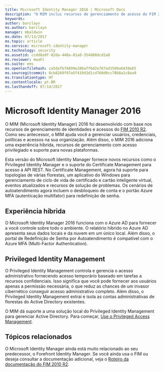 ```yaml
---
title: Microsoft Identity Manager 2016 | Microsoft Docs
description: "O MIM inclui recursos de gerenciamento de acesso do FIM 2010 e ajuda a gerenciar usuários, credenciais, políticas e acesso dentro da organização."
keywords: 
author: barclayn
ms.author: barclayn
manager: mbaldwin
ms.date: 07/13/2017
ms.topic: article
ms.service: microsoft-identity-manager
ms.technology: security
ms.assetid: ccdd8a9f-02da-440a-81a8-354800dcd2a8
ms.reviewer: mwahl
ms.suite: ems
ms.openlocfilehash: ca5dafb78899e286aff6d2e767ad1509a6439e65
ms.sourcegitcommit: 0cb8269f07a5f419d2d1cd760d9cc78b8a1c8aa9
ms.translationtype: HT
ms.contentlocale: pt-BR
ms.lasthandoff: 07/14/2017
---
```

# <a name="microsoft-identity-manager-2016"></a>Microsoft Identity Manager 2016
O MIM (Microsoft Identity Manager) 2016 foi desenvolvido com base nos recursos de gerenciamento de identidades e acessos do [FIM 2010 R2](https://technet.microsoft.com/library/jj133885.aspx). Como seu antecessor, o MIM ajuda você a gerenciar usuários, credenciais, políticas e acessos na sua organização.  Além disso, o MIM 2016 adiciona uma experiência híbrida, recursos de gerenciamento com acesso privilegiado e suporte para novas plataformas.

Esta versão do Microsoft Identity Manager fornece novos recursos como o Privileged Identity Manager e o suporte do Certificate Management para acesso à API REST. No Certificate Management, agora há suporte para topologias de várias florestas, um aplicativo do Windows para gerenciamento de ciclo de vida de certificado e cartão inteligente virtual, eventos atualizados e recursos de solução de problemas. Os cenários de autoatendimento agora incluem o desbloqueio de conta e o portão Azure MFA (autenticação multifator) para redefinição de senha.

## <a name="hybrid-experience"></a>Experiência híbrida
O Microsoft Identity Manager 2016 funciona com o Azure AD para fornecer a você controle sobre todo o ambiente. O relatório híbrido no Azure AD apresenta seus dados locais e da nuvem em um único local. Além disso, o portal de Redefinição de Senha por Autoatendimento é compatível com o Azure MFA (Multi-Factor Authentication).

## <a name="privileged-identity-management"></a>Privileged Identity Management
O Privileged Identity Management controla e gerencia o acesso administrativo fornecendo acesso temporário baseado em tarefas a recursos confidenciais. Isso significa que você pode fornecer aos usuários apenas a permissão necessária, o que reduz as chances de um invasor cibernético conseguir acesso administrativo completo. Além disso, o Privileged Identity Management extrai e isola as contas administrativas de florestas do Active Directory existentes.

O MIM dá suporte a uma solução local do Privileged Identity Management para gerenciar Active Directory. Para começar, [Use o Privileged Access Management](./pam/privileged-identity-management-for-active-directory-domain-services.md).

## <a name="related-topics"></a>Tópicos relacionados
O Microsoft Identity Manager ainda está muito relacionado ao seu predecessor, o Forefront Identity Manager. Se você ainda usa o FIM ou deseja consultar a documentação adicional, veja o [Roteiro da documentação do FIM 2010 R2](https://technet.microsoft.com/library/jj133885.aspx).
